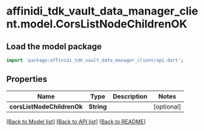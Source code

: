 # affinidi_tdk_vault_data_manager_client.model.CorsListNodeChildrenOK

## Load the model package

```dart
import 'package:affinidi_tdk_vault_data_manager_client/api.dart';
```

## Properties

| Name                       | Type       | Description | Notes      |
| -------------------------- | ---------- | ----------- | ---------- |
| **corsListNodeChildrenOk** | **String** |             | [optional] |

[[Back to Model list]](../README.md#documentation-for-models) [[Back to API list]](../README.md#documentation-for-api-endpoints) [[Back to README]](../README.md)
